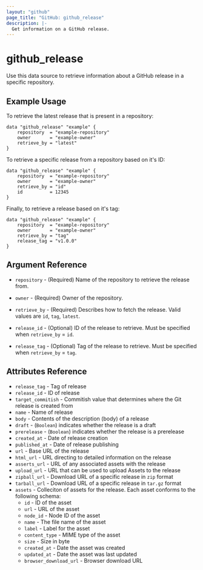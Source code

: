 ```yaml
---
layout: "github"
page_title: "GitHub: github_release"
description: |-
  Get information on a GitHub release.
---
```


# github\_release

Use this data source to retrieve information about a GitHub release in a specific repository.

## Example Usage
To retrieve the latest release that is present in a repository:

```hcl
data "github_release" "example" {
    repository  = "example-repository"
    owner       = "example-owner"
    retrieve_by = "latest"
}
```

To retrieve a specific release from a repository based on it's ID:

```hcl
data "github_release" "example" {
    repository  = "example-repository"
    owner       = "example-owner"
    retrieve_by = "id"
    id          = 12345
}
```

Finally, to retrieve a release based on it's tag:

```hcl
data "github_release" "example" {
    repository  = "example-repository"
    owner       = "example-owner"
    retrieve_by = "tag"
    release_tag = "v1.0.0"
}
```

## Argument Reference

 *  `repository`  -  (Required) Name of the repository to retrieve the release from.

 *  `owner`  -  (Required) Owner of the repository.

 *  `retrieve_by`  -  (Required) Describes how to fetch the release. Valid values are `id`, `tag`, `latest`.

 *  `release_id`  -  (Optional) ID of the release to retrieve. Must be specified when `retrieve_by` = `id`.

 *  `release_tag`  -  (Optional) Tag of the release to retrieve. Must be specified when `retrieve_by` = `tag`.


## Attributes Reference

 * `release_tag` - Tag of release
 * `release_id` - ID of release
 * `target_commitish` - Commitish value that determines where the Git release is created from
 * `name` - Name of release
 * `body` - Contents of the description (body) of a release
 * `draft` - (`Boolean`) indicates whether the release is a draft
 * `prerelease` - (`Boolean`) indicates whether the release is a prerelease
 * `created_at` - Date of release creation
 * `published_at` - Date of release publishing
 * `url` - Base URL of the release
 * `html_url` - URL directing to detailed information on the release
 * `asserts_url` - URL of any associated assets with the release
 * `upload_url` - URL that can be used to upload Assets to the release
 * `zipball_url` - Download URL of a specific release in `zip` format
 * `tarball_url` - Download URL of a specific release in `tar.gz` format
 * `assets` - Colleciton of assets for the release. Each asset conforms to the following schema:
    * `id` - ID of the asset
    * `url` - URL of the asset
    * `node_id` - Node ID of the asset
    * `name` - The file name of the asset
    * `label` - Label for the asset
    * `content_type` - MIME type of the asset
    * `size` - Size in byte
    * `created_at` - Date the asset was created
    * `updated_at` - Date the asset was last updated
    * `browser_download_url` - Browser download URL

